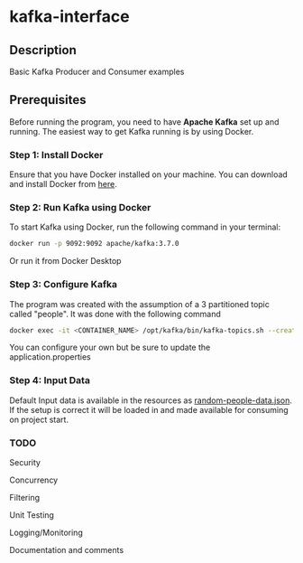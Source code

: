 # kafka-interface

## Description
Basic Kafka Producer and Consumer examples

## Prerequisites

Before running the program, you need to have **Apache Kafka** set up and running. The easiest way to get Kafka running is by using Docker.

### Step 1: Install Docker

Ensure that you have Docker installed on your machine. You can download and install Docker from [here](https://www.docker.com/products/docker-desktop).

### Step 2: Run Kafka using Docker

To start Kafka using Docker, run the following command in your terminal:

```bash
docker run -p 9092:9092 apache/kafka:3.7.0
```
Or run it from Docker Desktop

### Step 3: Configure Kafka

The program was created with the assumption of a 3 partitioned topic called "people". It was done with the following command

```bash
docker exec -it <CONTAINER_NAME> /opt/kafka/bin/kafka-topics.sh --create --topic people --partitions 3 --replication-factor 1 --bootstrap-server localhost:9092
```

You can configure your own but be sure to update the application.properties

### Step 4: Input Data

Default Input data is available in the resources as [random-people-data.json](src/main/resources/random-people-data.json). If the setup is correct it will be loaded in and made available for consuming on project start.

### TODO

Security

Concurrency

Filtering

Unit Testing

Logging/Monitoring

Documentation and comments